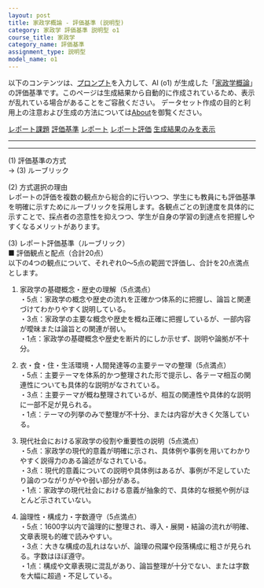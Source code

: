 ```yaml
---
layout: post
title: 家政学概論 - 評価基準 (説明型)
category: 家政学 評価基準 説明型 o1
course_title: 家政学
category_name: 評価基準
assignment_type: 説明型
model_name: o1
---
```


以下のコンテンツは、[プロンプト](https://github.com/takedatoshiyuki/synthetic_assignments/tree/main/generated/家政学/o1/prompt_評価基準-説明型.md)を入力して、AI (o1) が生成した「[家政学概論](/contents/家政学/)」の評価基準です。このページは生成結果から自動的に作成されているため、表示が乱れている場合があることをご容赦ください。
データセット作成の目的と利用上の注意および生成の方法については[About](/About)を御覧ください。

[レポート課題](../レポート課題-説明型)
[評価基準](../評価基準-説明型)
[レポート](../レポート-説明型)
[レポート評価](../レポート評価-説明型)
[生成結果のみを表示](https://github.com/takedatoshiyuki/synthetic_assignments/tree/main/generated/家政学/o1/評価基準-説明型.md)
  

***
***
  
(1) 評価基準の方式  
→ (3) ルーブリック

(2) 方式選択の理由  
レポートの評価を複数の観点から総合的に行いつつ、学生にも教員にも評価基準を明確に示すためにルーブリックを採用します。各観点ごとの到達度を具体的に示すことで、採点者の恣意性を抑えつつ、学生が自身の学習の到達点を把握しやすくなるメリットがあります。

(3) レポート評価基準（ルーブリック）  
■ 評価観点と配点（合計20点）  
以下の4つの観点について、それぞれ0〜5点の範囲で評価し、合計を20点満点とします。

1. 家政学の基礎概念・歴史の理解（5点満点）  
・5点：家政学の概念や歴史の流れを正確かつ体系的に把握し、論旨と関連づけてわかりやすく説明している。  
・3点：家政学の主要な概念や歴史を概ね正確に把握しているが、一部内容が曖昧または論旨との関連が弱い。  
・1点：家政学の基礎概念や歴史を断片的にしか示せず、説明や論拠が不十分。  

2. 衣・食・住・生活環境・人間発達等の主要テーマの整理（5点満点）  
・5点：主要テーマを体系的かつ整理された形で提示し、各テーマ相互の関連性についても具体的な説明がなされている。  
・3点：主要テーマが概ね整理されているが、相互の関連性や具体的な説明に一部不足が見られる。  
・1点：テーマの列挙のみで整理が不十分、または内容が大きく欠落している。  

3. 現代社会における家政学の役割や重要性の説明（5点満点）  
・5点：家政学の現代的意義が明確に示され、具体例や事例を用いてわかりやすく説得力のある論述がなされている。  
・3点：現代的意義についての説明や具体例はあるが、事例が不足していたり論のつながりがやや弱い部分がある。  
・1点：家政学の現代社会における意義が抽象的で、具体的な根拠や例がほとんど示されていない。  

4. 論理性・構成力・字数遵守（5点満点）  
・5点：1600字以内で論理的に整理され、導入・展開・結論の流れが明確、文章表現も的確で読みやすい。  
・3点：大きな構成の乱れはないが、論理の飛躍や段落構成に粗さが見られる。字数はほぼ遵守。  
・1点：構成や文章表現に混乱があり、論旨整理が十分でない、または字数を大幅に超過・不足している。
